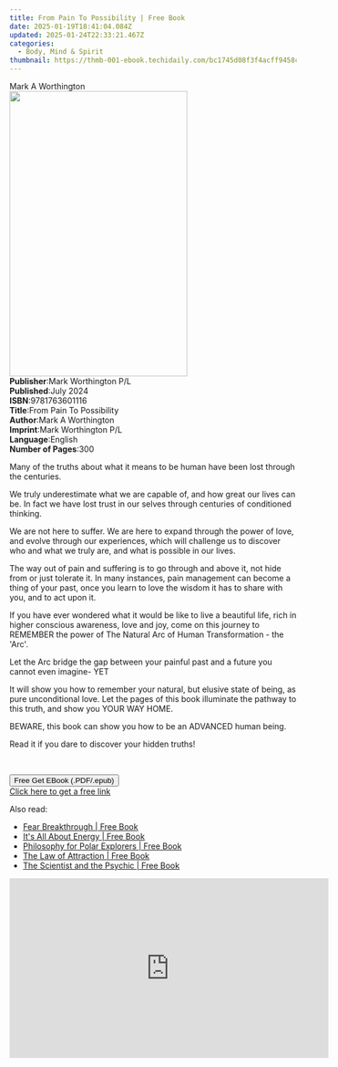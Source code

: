 ```yaml
---
title: From Pain To Possibility | Free Book
date: 2025-01-19T18:41:04.084Z
updated: 2025-01-24T22:33:21.467Z
categories:
  - Body, Mind & Spirit
thumbnail: https://thmb-001-ebook.techidaily.com/bc1745d08f3f4acff9458c938f6edfea6f863382b842c9d9d3b03381351694b9.jpg
---
```

<main id="book-container">
  <div class="flex flex-col">
    <div class="book-brief flex-1 py-6 px-4 sm:p-6 md:py-10 md:px-8">
      <!-- brief-->
      <div class="book-brief-main">Mark A Worthington</div>
    </div>
    <div
      class="book-meta-info flex-1 grid gap-4 col-start-1 col-end-3 row-start-1 sm:mb-6 sm:grid-cols-4 lg:gap-6 lg:col-start-2 lg:row-end-6 lg:row-span-6 lg:mb-0"
    >
      <div
        class="book-meta-info-left place-content-center mt-4 p-4 text-sm leading-6 col-start-2 col-span-2 dark:text-slate-400"
      >
        <img
          class="w-full h-500 object-cover rounded-lg sm:h-255 sm:col-span-2 lg:col-span-full"
          src="https://img-001-ebook.techidaily.com/23f1f2fef1633a8b067298bc9b805ec6e0a35a0efa3c7072f0c349bb33e5d293.jpg"
          alt=""
          width="312"
          height="500"
        />
      </div>
      <div
        class="book-meta-info-right mt-2 col-start-1 row-start-2 col-span-3 self-center"
      >
        <!-- meta data  -->
        <div class="flex flex-col px-4 md:px-8">
          <div class="flex-1">
            <strong>Publisher</strong>:<span class="px-2"
              >Mark Worthington P/L</span
            >
          </div>
          <div class="flex-1">
            <strong>Published</strong>:<span class="px-2">July 2024</span>
          </div>
          <div class="flex-1">
            <strong>ISBN</strong>:<span class="px-2">9781763601116</span>
          </div>
          <div class="flex-1">
            <strong>Title</strong>:<span class="px-2"
              >From Pain To Possibility</span
            >
          </div>
          <div class="flex-1">
            <strong>Author</strong>:<span class="px-2">Mark A Worthington</span>
          </div>
          <div class="flex-1">
            <strong>Imprint</strong>:<span class="px-2"
              >Mark Worthington P/L</span
            >
          </div>
          <div class="flex-1">
            <strong>Language</strong>:<span class="px-2">English</span>
          </div>
          <div class="flex-1">
            <strong>Number of Pages</strong>:<span class="px-2">300</span>
          </div>
        </div>
      </div>
    </div>
    <div class="book-description flex-1 py-6 px-4 sm:p-6 md:py-10 md:px-8">
      <div class="book-description-main">
        <div accordion-content="" id="description">
          <p>
            Many of the truths about what it means to be human have been lost
            through the centuries.
          </p>
          <p>
            We truly underestimate what we are capable of, and how great our
            lives can be. In fact we have lost trust in our selves through
            centuries of conditioned thinking.
          </p>
          <p>
            We are not here to suffer. We are here to expand through the power
            of love, and evolve through our experiences, which will challenge us
            to discover who and what we truly are, and what is possible in our
            lives.
          </p>
          <p>
            The way out of pain and suffering is to go through and above it, not
            hide from or just tolerate it. In many instances, pain management
            can become a thing of your past, once you learn to love the wisdom
            it has to share with you, and to act upon it.
          </p>
          <p>
            If you have ever wondered what it would be like to live a beautiful
            life, rich in higher conscious awareness, love and joy, come on this
            journey to REMEMBER the power of The Natural Arc of Human
            Transformation - the 'Arc'.
          </p>
          <p>
            Let the Arc bridge the gap between your painful past and a future
            you cannot even imagine- YET
          </p>
          <p>
            It will show you how to remember your natural, but elusive state of
            being, as pure unconditional love. Let the pages of this book
            illuminate the pathway to this truth, and show you YOUR WAY HOME.
          </p>
          <p>
            BEWARE, this book can show you how to be an ADVANCED human being.
          </p>
          <p>Read it if you dare to discover your hidden truths!</p>
          <p><br /></p>
        </div>
        <div class="accordion-fader"></div>
      </div>
    </div>
    <div class="book-excerpts flex-1 py-6 px-4 sm:p-6 md:py-10 md:px-8"></div>
    <div
      class="book-about-author flex-1 py-6 px-4 sm:p-6 md:py-10 md:px-8"
    ></div>
    <div class="book-free-get flex-1 py-6 px-4 sm:p-6 md:py-10 md:px-8">
      <button
        id="btn-free-get"
        class="bg-blue-500 hover:bg-blue-700 text-white font-bold py-2 px-4 rounded"
      >
        Free Get EBook (.PDF/.epub)
      </button>
      <div id="countdown-display" class="px-2 text-lg mt-2"></div>
      <a
        id="free-link"
        class="hidden bg-blue-500 hover:bg-blue-700 text-white font-bold py-2 px-4 rounded"
        href="https://www.ebooks.com/en-us/book/211420177/from-pain-to-possibility/mark-a-worthington/"
        target="_blank"
        >Click here to get a free link</a
      >
    </div>
    <script>
      let countdownTime = 0;
      let countdownInterval = null;
      document
        .getElementById('btn-free-get')
        .addEventListener('click', startCountdown);
      function startCountdown() {
        countdownTime = new Date().getTime() + 60000 * 3;
        countdownInterval = setInterval(updateCountdown, 1000);
        document.getElementById('btn-free-get').disabled = true;
        document
          .getElementById('btn-free-get')
          .classList.add('bg-gray-500', 'cursor-not-allowed');
      }
      function updateCountdown() {
        let currentTime = new Date().getTime();
        let timeLeft = countdownTime - currentTime;
        let secondsLeft = Math.floor(timeLeft / 1000);
        document.getElementById('countdown-display').innerHTML =
          `Remaining time: ${secondsLeft} seconds.`;
        if (secondsLeft <= 0) {
          clearInterval(countdownInterval);
          document.getElementById('btn-free-get').classList.add('hidden');
          document.getElementById('free-link').classList.remove('hidden');
          document.getElementById('countdown-display').innerHTML = '';
        }
      }
    </script>
  </div>
</main>

<ins class="adsbygoogle"
      style="display:block"
      data-ad-client="ca-pub-7571918770474297"
      data-ad-slot="8358498916"
      data-ad-format="auto"
      data-full-width-responsive="true"></ins>
    

<span class="atpl-alsoreadstyle">Also read:</span>
<div><ul>
<li><a href="https://novels-ebooks.techidaily.com/209962956-9781775230069-fear-breakthrough/"><u>Fear Breakthrough | Free Book</u></a></li>
<li><a href="https://novels-ebooks.techidaily.com/209962960-9781989840078-its-all-about-energy/"><u>It's All About Energy | Free Book</u></a></li>
<li><a href="https://novels-ebooks.techidaily.com/209966739-9781524749125-philosophy-for-polar-explorers/"><u>Philosophy for Polar Explorers | Free Book</u></a></li>
<li><a href="https://novels-ebooks.techidaily.com/209963645-9781615649082-the-law-of-attraction/"><u>The Law of Attraction | Free Book</u></a></li>
<li><a href="https://novels-ebooks.techidaily.com/209966743-9780735276833-the-scientist-and-the-psychic/"><u>The Scientist and the Psychic | Free Book</u></a></li>
</ul></div>

<!-- affiliate ads begin -->
<iframe width="560" height="315" src="https://www.youtube.com/embed/uV3vm805eX0?si=YSPcsFxBcJmoxLsU" title="YouTube video player" frameborder="0" allow="accelerometer; autoplay; clipboard-write; encrypted-media; gyroscope; picture-in-picture; web-share" referrerpolicy="strict-origin-when-cross-origin" allowfullscreen></iframe>
<!-- affiliate ads end -->

